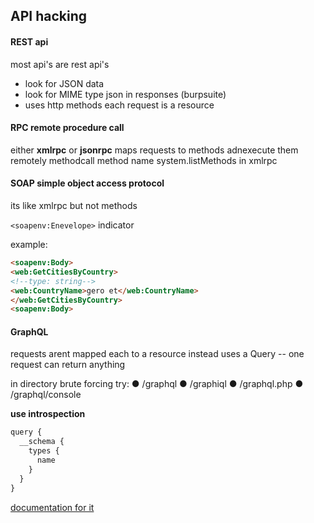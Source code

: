 ## API hacking

#### REST api
most api's are rest api's 
- look for JSON data 
- look for MIME type json in responses (burpsuite)
- uses http methods 
each request is a resource
#### RPC remote procedure call
either **xmlrpc** or **jsonrpc**
maps requests to methods adnexecute them remotely
methodcall
    method name
        system.listMethods in xmlrpc

#### SOAP simple object access protocol
its like xmlrpc but not methods

`<soapenv:Enevelope>`
    indicator

example:

```html
<soapenv:Body>
<web:GetCitiesByCountry>
<!--type: string-->
<web:CountryName>gero et</web:CountryName>
</web:GetCitiesByCountry>
<soapenv:Body>

```
#### GraphQL
requests arent mapped each to a resource instead uses a Query
-- one request can return anything

in directory brute forcing try: 
● /graphql
● /graphiql
● /graphql.php
● /graphql/console

**use introspection** 
```javascript
query {
  __schema {
    types {
      name
    }
  }
}
```
[documentation for it ](https://graphql.org/learn/introspection/)